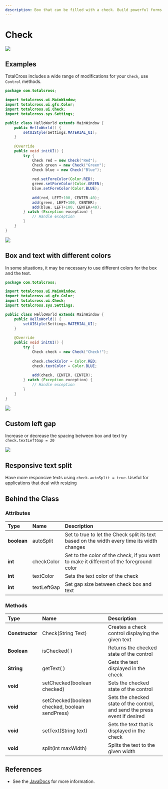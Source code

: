 ```yaml
---
description: Box that can be filled with a check. Build powerful forms!
---
```


# Check

![](../.gitbook/assets/q2.gif)

## Examples

TotalCross includes a wide range of modifications for your `Check`, use `Control` methods.

```java
package com.totalcross; 

import totalcross.ui.MainWindow; 
import totalcross.ui.gfx.Color; 
import totalcross.ui.Check; 
import totalcross.sys.Settings;

public class HelloWorld extends MainWindow {
    public HelloWorld() {
        setUIStyle(Settings.MATERIAL_UI);
    }
    
    @Override
    public void initUI() {
        try {
            Check red = new Check("Red");
            Check green = new Check("Green");
            Check blue = new Check("Blue");
    
            red.setForeColor(Color.RED);
            green.setForeColor(Color.GREEN);
            blue.setForeColor(Color.BLUE);
    
            add(red, LEFT+100, CENTER-40);
            add(green, LEFT+100, CENTER);
            add(blue, LEFT+100, CENTER+40);
        } catch (Exception exception) {
            // Handle exception
        }
    }
}
```

![](../.gitbook/assets/q4.gif)

## Box and text with different colors

In some situations, it may be necessary to use different colors for the box and the text.

```java
package com.totalcross; 

import totalcross.ui.MainWindow; 
import totalcross.ui.gfx.Color; 
import totalcross.ui.Check; 
import totalcross.sys.Settings;

public class HelloWorld extends MainWindow {
    public HelloWorld() {
        setUIStyle(Settings.MATERIAL_UI);
    }
    
    @Override
    public void initUI() {
        try {
            Check check = new Check("Check!");
    
            check.checkColor = Color.RED;
            check.textColor = Color.BLUE;
    
            add(check, CENTER, CENTER);
        } catch (Exception exception) {
            // Handle exception
        }
    }
}
```

![](../.gitbook/assets/q6.gif)

## Custom left gap

Increase or decrease the spacing between box and text try `check.textLeftGap = 20`

![](../.gitbook/assets/q8.gif)

## Responsive text split

Have more responsive texts using `check.autoSplit = true`.  Useful for applications that deal with resizing

## Behind the Class

### Attributes

| Type | Name | Description |
| :--- | :--- | :--- |
| **boolean** | autoSplit | Set to true to let the Check split its text based on the width every time its width changes |
| **int** | checkColor | Set to the color of the check, if you want to make it different of the foreground color |
| **int** | textColor | Sets the text color of the check |
| **int** | textLeftGap | Set gap size between check box and text |

### Methods

| Type | Name | Description |
| :--- | :--- | :--- |
| **Constructor** | Check\(String Text\) | Creates a check control displaying the given text |
| **Boolean** | isChecked\( \) | Returns the checked state of the control |
| **String** | getText\( \) | Gets the text displayed in the check |
| **void** | setChecked\(boolean checked\) | Sets the checked state of the control |
| **void** | setChecked\(boolean checked, boolean sendPress\) | Sets the checked state of the control, and send the press event if desired |
| **void** | setText\(String text\) | Sets the text that is displayed in the check |
| **void** | split\(int maxWidth\) | Splits the text to the given width |

## **References**

* See the [JavaDocs](https://rs.totalcross.com/doc/totalcross/ui/Check.html) for more information.

